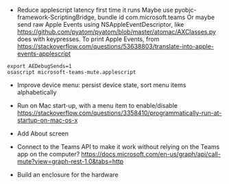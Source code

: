 * Reduce applescript latency first time it runs
  Maybe use pyobjc-framework-ScriptingBridge, bundle id com.microsoft.teams
  Or maybe send raw Apple Events using NSAppleEventDescriptor,
  like https://github.com/pyatom/pyatom/blob/master/atomac/AXClasses.py
  does with keypresses. To print Apple Events, from
  https://stackoverflow.com/questions/53638803/translate-into-apple-events-applescript

```
export AEDebugSends=1
osascript microsoft-teams-mute.applescript
```

* Improve device menu: persist device state, sort menu items alphabetically

* Run on Mac start-up, with a menu item to enable/disable
  https://stackoverflow.com/questions/3358410/programmatically-run-at-startup-on-mac-os-x

* Add About screen

* Connect to the Teams API to make it work without relying on the Teams app on the computer?
  https://docs.microsoft.com/en-us/graph/api/call-mute?view=graph-rest-1.0&tabs=http

* Build an enclosure for the hardware
